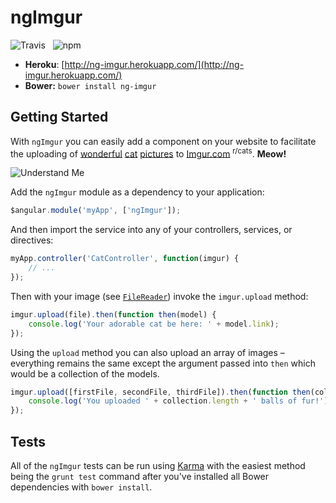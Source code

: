 ngImgur
=======

![Travis](https://api.travis-ci.org/Wildhoney/ngImgur.png)
&nbsp;
![npm](https://badge.fury.io/js/ng-imgur.png)

* **Heroku**: [http://ng-imgur.herokuapp.com/](http://ng-imgur.herokuapp.com/)
* **Bower:** `bower install ng-imgur`

Getting Started
-------

With `ngImgur` you can easily add a component on your website to facilitate the uploading of [wonderful](http://imgur.com/r/cats/G3aeDmL) [cat](http://imgur.com/r/cats/WxJJdxC) [pictures](http://imgur.com/r/cats/afXv2f1) to [Imgur.com](http://imgur.com/r/cats) <sup>r/cats</sup>. **Meow!**

![Understand Me](https://lh3.googleusercontent.com/-Gw50oIx3PTg/UIvbuI6nWAI/AAAAAAAALcA/FgS55G2d7sU/w506-h391/How-The-Cats-Are-Hunting-Birds---The-Best-Tactics-And-Strategies--A-Natural-Cat-Behavior---Tom-An.jpeg)

Add the `ngImgur` module as a dependency to your application:

```javascript
$angular.module('myApp', ['ngImgur']);
```

And then import the service into any of your controllers, services, or directives:

```javascript
myApp.controller('CatController', function(imgur) {
    // ...
});
```

Then with your image (see [`FileReader`](http://www.w3.org/TR/FileAPI/)) invoke the `imgur.upload` method:

```javascript
imgur.upload(file).then(function then(model) {
    console.log('Your adorable cat be here: ' + model.link);
});
```

Using the `upload` method you can also upload an array of images &ndash; everything remains the same except the argument passed into `then` which would be a collection of the models.

```javascript
imgur.upload([firstFile, secondFile, thirdFile]).then(function then(collection) {
    console.log('You uploaded ' + collection.length + ' balls of fur!');
});
```

Tests
-------

All of the `ngImgur` tests can be run using [Karma](http://karma-runner.github.io/) with the easiest method being the `grunt test` command after you've installed all Bower dependencies with `bower install`.